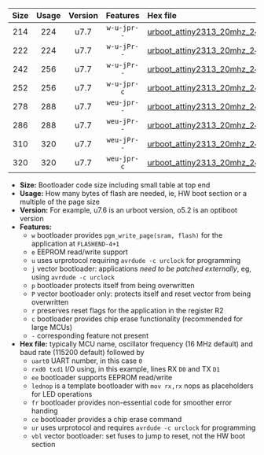 |Size|Usage|Version|Features|Hex file|
|:-:|:-:|:-:|:-:|:--|
|214|224|u7.7|`w-u-jpr--`|[urboot_attiny2313_20mhz_2400bps_uart0_rxd0_txd1_lednop_ur_vbl.hex](https://raw.githubusercontent.com/stefanrueger/urboot.hex/main/mcus/attiny2313/fcpu_20mhz/2400_bps/urboot_attiny2313_20mhz_2400bps_uart0_rxd0_txd1_lednop_ur_vbl.hex)|
|222|224|u7.7|`w-u-jPr--`|[urboot_attiny2313_20mhz_2400bps_uart0_rxd0_txd1_ur_vbl.hex](https://raw.githubusercontent.com/stefanrueger/urboot.hex/main/mcus/attiny2313/fcpu_20mhz/2400_bps/urboot_attiny2313_20mhz_2400bps_uart0_rxd0_txd1_ur_vbl.hex)|
|242|256|u7.7|`w-u-jPr--`|[urboot_attiny2313_20mhz_2400bps_uart0_rxd0_txd1_lednop_fr_ur_vbl.hex](https://raw.githubusercontent.com/stefanrueger/urboot.hex/main/mcus/attiny2313/fcpu_20mhz/2400_bps/urboot_attiny2313_20mhz_2400bps_uart0_rxd0_txd1_lednop_fr_ur_vbl.hex)|
|252|256|u7.7|`w-u-jpr-c`|[urboot_attiny2313_20mhz_2400bps_uart0_rxd0_txd1_lednop_fr_ce_ur_vbl.hex](https://raw.githubusercontent.com/stefanrueger/urboot.hex/main/mcus/attiny2313/fcpu_20mhz/2400_bps/urboot_attiny2313_20mhz_2400bps_uart0_rxd0_txd1_lednop_fr_ce_ur_vbl.hex)|
|278|288|u7.7|`weu-jpr--`|[urboot_attiny2313_20mhz_2400bps_uart0_rxd0_txd1_ee_lednop_ur_vbl.hex](https://raw.githubusercontent.com/stefanrueger/urboot.hex/main/mcus/attiny2313/fcpu_20mhz/2400_bps/urboot_attiny2313_20mhz_2400bps_uart0_rxd0_txd1_ee_lednop_ur_vbl.hex)|
|286|288|u7.7|`weu-jPr--`|[urboot_attiny2313_20mhz_2400bps_uart0_rxd0_txd1_ee_ur_vbl.hex](https://raw.githubusercontent.com/stefanrueger/urboot.hex/main/mcus/attiny2313/fcpu_20mhz/2400_bps/urboot_attiny2313_20mhz_2400bps_uart0_rxd0_txd1_ee_ur_vbl.hex)|
|310|320|u7.7|`weu-jPr--`|[urboot_attiny2313_20mhz_2400bps_uart0_rxd0_txd1_ee_lednop_fr_ur_vbl.hex](https://raw.githubusercontent.com/stefanrueger/urboot.hex/main/mcus/attiny2313/fcpu_20mhz/2400_bps/urboot_attiny2313_20mhz_2400bps_uart0_rxd0_txd1_ee_lednop_fr_ur_vbl.hex)|
|320|320|u7.7|`weu-jpr-c`|[urboot_attiny2313_20mhz_2400bps_uart0_rxd0_txd1_ee_lednop_fr_ce_ur_vbl.hex](https://raw.githubusercontent.com/stefanrueger/urboot.hex/main/mcus/attiny2313/fcpu_20mhz/2400_bps/urboot_attiny2313_20mhz_2400bps_uart0_rxd0_txd1_ee_lednop_fr_ce_ur_vbl.hex)|

- **Size:** Bootloader code size including small table at top end
- **Usage:** How many bytes of flash are needed, ie, HW boot section or a multiple of the page size
- **Version:** For example, u7.6 is an urboot version, o5.2 is an optiboot version
- **Features:**
  + `w` bootloader provides `pgm_write_page(sram, flash)` for the application at `FLASHEND-4+1`
  + `e` EEPROM read/write support
  + `u` uses urprotocol requiring `avrdude -c urclock` for programming
  + `j` vector bootloader: applications *need to be patched externally*, eg, using `avrdude -c urclock`
  + `p` bootloader protects itself from being overwritten
  + `P` vector bootloader only: protects itself and reset vector from being overwritten
  + `r` preserves reset flags for the application in the register R2
  + `c` bootloader provides chip erase functionality (recommended for large MCUs)
  + `-` corresponding feature not present
- **Hex file:** typically MCU name, oscillator frequency (16 MHz default) and baud rate (115200 default) followed by
  + `uart0` UART number, in this case `0`
  + `rxd0 txd1` I/O using, in this example, lines RX `D0` and TX `D1`
  + `ee` bootloader supports EEPROM read/write
  + `lednop` is a template bootloader with `mov rx,rx` nops as placeholders for LED operations
  + `fr` bootloader provides non-essential code for smoother error handing
  + `ce` bootloader provides a chip erase command
  + `ur` uses urprotocol and requires `avrdude -c urclock` for programming
  + `vbl` vector bootloader: set fuses to jump to reset, not the HW boot section
